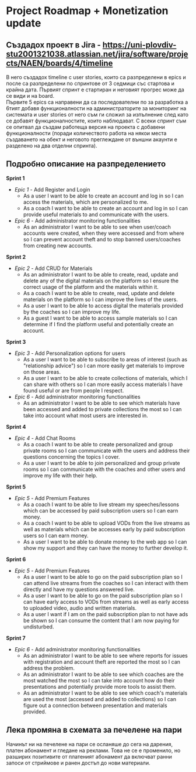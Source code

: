 # Project Roadmap + Monetization update

## Създадох проект в Jira - https://uni-plovdiv-stu2001321038.atlassian.net/jira/software/projects/NAEN/boards/4/timeline
В него създадох timeline с user stories, които са разпределени в epics и после са разпределени по спринтове от 3 седмици със стартова и крайна дата. Първият спринт е стартиран и неговият прогрес може да се види и на board.<br>
Първите 5 epics са направени да са последователни по за разработка а 6тият добавя функционалности на администраторите за мониторинг на системата и user stories от него съм ги сложил за изпълнение след като се добавят функционалностите, които наблюдават.
С всеки спринт съм се опитвал да създам работеща версия на проекта с добавени функционалности (поради количеството работа на някои места създаването на обект и неговото преглеждане от външни акаунти е разделено на два отделни спринта).

## Подробно описание на разпределението
**Sprint 1**
- *Epic 1* - Add Register and Login
	- As a user I want to be able to create an account and log in so I can access the materials, which are personalized to me.
	- As a coach I want to be able to create an account and log in so I can provide useful materials to and communicate with the users.
- *Epic 6* - Add administrator monitoring functionalities
	- As an administrator I want to be able to see when user/coach accounts were created, when they were accessed and from where so I can prevent account theft and to stop banned users/coaches from creating new accounts.
	
**Sprint 2**
- *Epic 2* - Add CRUD for Materials
	- As an administrator I want to be able to create, read, update and delete any of the digital materials on the platform so I ensure the correct usage of the platform and the materials within it.
	- As a coach I want to be able to create, read, update and delete materials on the platform so I can improve the lives of the users.
	- As a user I want to be able to access digital the materials provided by the coaches so I can improve my life.
	- As a guest I want to be able to access sample materials so I can determine if I find the platform useful and potentially create an account.

**Sprint 3**
- *Epic 3* - Add Personalization options for users
	- As a user I want to be able to subscribe to areas of interest (such as "relationship advice") so I can more easily get materials to improve on those areas.
	- As a user I want to be able to create collections of materials, which I can share with others so I can more easily access materials I have found useful or are from people I respect.
- *Epic 6* - Add administrator monitoring functionalities
	- As an administrator I want to be able to see which materials have been accessed and added to private collections the most so I can take into account what most users are interested in.

**Sprint 4**
- *Epic 4* - Add Chat Rooms
	- As a coach I want to be able to create personalized and group private rooms so I can communicate with the users and address their questions concerning the topics I cover.
	- As a user I want to be able to join personalized and group private rooms so I can communicate with the coaches and other users and improve my life with their help.

**Sprint 5**
- *Epic 5* - Add Premium Features
	- As a coach I want to be able to live stream my speeches/lessons which can be accessed by paid subscription users so I can earn money.
	- As a coach I want to be able to upload VODs from the live streams as well as materials which can be accesses early by paid subscription users so I can earn money.
	- As a user I want to be able to donate money to the web app so I can show my support and they can have the money to further develop it.

**Sprint 6**
- *Epic 5* - Add Premium Features
	- As a user I want to be able to go on the paid subscription plan so I can attend live streams from the coaches so I can interact with them directly and have my questions answered live.
	- As a user I want to be able to go on the paid subscription plan so I can have early access to VODs from streams as well as early access to uploaded video, audio and written materials.
	- As a user I want if I am on the paid subscription plan to not have ads be shown so I can consume the content that I am now paying for undisturbed.

**Sprint 7**
- *Epic 6* - Add administrator monitoring functionalities
	- As an administrator I want to be able to see where reports for issues with registration and account theft are reported the most so I can address the problem.
	- As an administrator I want to be able to see which coaches are the most watched the most so I can take into account how do their presentations and potentially provide more tools to assist them.
	- As an administrator I want to be able to see which coach's materials are used the most (accessed and added to collections) so I can figure out a connection between presentation and materials provided.

## Лека промяна в схемата за печелене на пари
Начинът ни на печелене на пари се осланяше до сега на дарения, платен абонамент и гледане на реклами. Това не се е променило, но разширих позитивите от платеният абонамент да включват ранни запоси от стриймове и ранен достъп до нови материали.